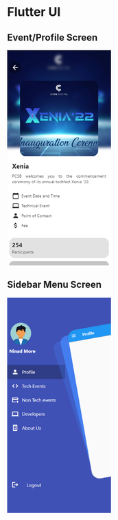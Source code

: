 # Flutter UI

## Event/Profile Screen

<img src="assets/project-screenshots/EventScreen.png" height="500" />

## Sidebar Menu Screen

<img src="assets/project-screenshots/SidebardrawerScreen.png" height="500" />

